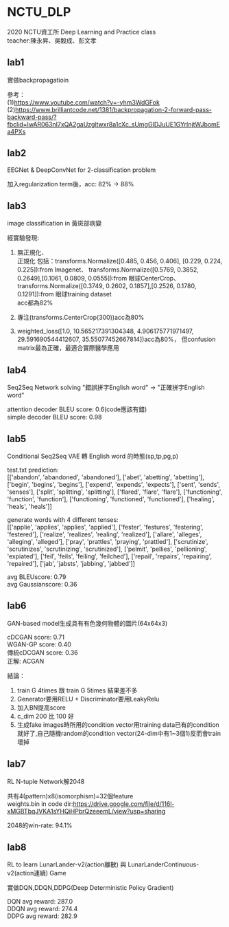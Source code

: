 # NCTU_DLP
2020 NCTU資工所 Deep Learning and Practice class  
teacher:陳永昇、吳毅成、彭文孝  
## lab1
實做backpropagatioin  

參考：  
(1)https://www.youtube.com/watch?v=-yhm3WdGFok  
(2)https://www.brilliantcode.net/1381/backpropagation-2-forward-pass-backward-pass/?fbclid=IwAR063nI7xQA2gaUzgltwxr8a1cXc_sUmgGIDJuUE1GYrInjtWJbomEa4PXs  

## lab2
EEGNet & DeepConvNet for 2-classification problem  

加入regularization term後，acc: 82% -> 88%  

## lab3
image classification in 黃斑部病變  

經實驗發現:  
1. 無正規化、  
正規化 包括：transforms.Normalize([0.485, 0.456, 0.406], [0.229, 0.224, 0.225]):from Imagenet、
transforms.Normalize([0.5769, 0.3852, 0.2649],[0.1061, 0.0809, 0.0555]):from 眼球CenterCrop、transforms.Normalize([0.3749, 0.2602, 0.1857],[0.2526, 0.1780, 0.1291]):from 眼球training dataset  
acc都為82%  

2. 專注(transforms.CenterCrop(300))acc為80%  

3. weighted_loss([1.0, 10.565217391304348, 4.906175771971497, 29.591690544412607, 35.55077452667814])acc為80%，
但confusion matrix最為正確，最適合實際醫學應用  

## lab4
Seq2Seq Network solving "錯誤拼字English word" -> "正確拼字English word"  

attention decoder BLEU score: 0.6(code應該有錯)  
simple decoder BLEU score: 0.98  

## lab5
Conditional Seq2Seq VAE 轉 English word 的時態(sp,tp,pg,p)  

test.txt prediction:  
[['abandon', 'abandoned', 'abandoned'], ['abet', 'abetting', 'abetting'], ['begin', 'begins', 'begins'], ['expend', 'expends', 'expects'], ['sent', 'sends', 'senses'], ['split', 'splitting', 'splitting'], ['flared', 'flare', 'flare'], ['functioning', 'function', 'function'], ['functioning', 'functioned', 'functioned'], ['healing', 'heals', 'heals']]  

generate words with 4 different tenses:  
[['applie', 'applies', 'applies', 'applied'], ['fester', 'festures', 'festering', 'festered'], ['realize', 'realizes', 'realing', 'realized'], ['allare', 'alleges', 'alleging', 'alleged'], ['pray', 'prattles', 'praying', 'prattled'], ['scrutinize', 'scrutinizes', 'scrutinizing', 'scrutinized'], ['pelmit', 'pellies', 'pellioning', 'expiated'], ['feil', 'feils', 'feiling', 'feilched'], ['repail', 'repairs', 'repairing', 'repaired'], ['jab', 'jabsts', 'jabbing', 'jabbed']]  

avg BLEUscore: 0.79  
avg Gaussianscore: 0.36  

## lab6
GAN-based model生成具有有色幾何物體的圖片(64x64x3)  

cDCGAN score: 0.71  
WGAN-GP score: 0.40  
傳統cDCGAN score: 0.36  
正解: ACGAN

結論：  
1. train G 4times 跟 train G 5times 結果差不多  
2. Generator要用RELU + Discriminator要用LeakyRelu  
3. 加入BN提高score  
4. c_dim 200 比 100 好  
5. 生成fake images時所用的condition vector用training data已有的condition就好了,自己隨機random的condition vector(24-dim中有1~3個1)反而會train壞掉  

## lab7
RL N-tuple Network解2048  

共有4(pattern)x8(isomorphism)=32個feature  
weights.bin in code dir:https://drive.google.com/file/d/116l-xMGBTbqJVKA1sYHQiHPbrQzeeemL/view?usp=sharing  

2048的win-rate: 94.1%  

## lab8
RL to learn LunarLander-v2(action離散) 與 LunarLanderContinuous-v2(action連續) Game  

實做DQN,DDQN,DDPG(Deep Deterministic Policy Gradient)  

DQN avg reward: 287.0  
DDQN avg reward: 274.4  
DDPG avg reward: 282.9  
